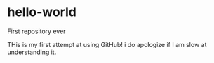hello-world
===========

First repository ever

THis is my first attempt at using GitHub!
i do apologize if I am slow at understanding it.

